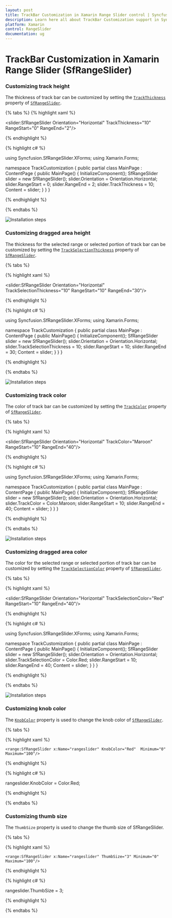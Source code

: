 ```yaml
---
layout: post
title: TrackBar Customization in Xamarin Range Slider control | Syncfusion
description: Learn here all about TrackBar Customization support in Syncfusion Xamarin Range Slider (SfRangeSlider) control and more.
platform: Xamarin
control: RangeSlider
documentation: ug
---
```

# TrackBar Customization in Xamarin Range Slider (SfRangeSlider)

### Customizing track height

The thickness of track bar can be customized by setting the [`TrackThickness`](https://help.syncfusion.com/cr/xamarin/Syncfusion.SfRangeSlider.XForms.SfRangeSlider.html#Syncfusion_SfRangeSlider_XForms_SfRangeSlider_TrackThickness) property of  [`SfRangeSlider`](https://help.syncfusion.com/cr/xamarin/Syncfusion.SfRangeSlider.XForms.SfRangeSlider.html). 

{% tabs %}
{% highlight xaml %}

<ContentPage xmlns="http://xamarin.com/schemas/2014/forms" 
             xmlns:x="http://schemas.microsoft.com/winfx/2009/xaml"
             xmlns:local="clr-namespace:TrackCustomization" 
             xmlns:slider="clr-namespace:Syncfusion.SfRangeSlider.XForms;assembly=Syncfusion.SfRangeSlider.XForms"
             x:Class="TrackCustomization.MainPage">
               <slider:SfRangeSlider Orientation="Horizontal"
                                    TrackThickness="10"
                                    RangeStart="0"
                                    RangeEnd="2"/>
</ContentPage>
	
{% endhighlight %}

{% highlight c# %}

using Syncfusion.SfRangeSlider.XForms; 
using Xamarin.Forms;

namespace TrackCustomization
{
    public partial class MainPage : ContentPage
    {
        public MainPage()
        {
            InitializeComponent();
            SfRangeSlider slider = new SfRangeSlider();
            slider.Orientation = Orientation.Horizontal;
            slider.RangeStart = 0;
            slider.RangeEnd = 2;
            slider.TrackThickness = 10;
            Content = slider;
        }
    }
}

{% endhighlight %}

{% endtabs %}

![Installation steps](Track_Customization_Images/TrackThickness.png)

### Customizing dragged area height

The thickness for the selected range or selected portion of track bar can be customized by setting the [`TrackSelectionThickness`](https://help.syncfusion.com/cr/xamarin/Syncfusion.SfRangeSlider.XForms.SfRangeSlider.html#Syncfusion_SfRangeSlider_XForms_SfRangeSlider_TrackSelectionThickness) property of [`SfRangeSlider`](https://help.syncfusion.com/cr/xamarin/Syncfusion.SfRangeSlider.XForms.SfRangeSlider.html).

{% tabs %}

{% highlight xaml %}

<ContentPage xmlns="http://xamarin.com/schemas/2014/forms" 
             xmlns:x="http://schemas.microsoft.com/winfx/2009/xaml"
             xmlns:local="clr-namespace:TrackCustomization" 
             xmlns:slider="clr-namespace:Syncfusion.SfRangeSlider.XForms;assembly=Syncfusion.SfRangeSlider.XForms"
             x:Class="TrackCustomization.MainPage">
      <slider:SfRangeSlider Orientation="Horizontal"
                            TrackSelectionThickness="10"
                            RangeStart="10"
                            RangeEnd="30"/>
</ContentPage>

{% endhighlight %}

{% highlight c# %}

using Syncfusion.SfRangeSlider.XForms;
using Xamarin.Forms;

namespace TrackCustomization
{
    public partial class MainPage : ContentPage
    {
        public MainPage()
        {
            InitializeComponent();
            SfRangeSlider slider = new SfRangeSlider();
            slider.Orientation = Orientation.Horizontal;
            slider.TrackSelectionThickness = 10;
            slider.RangeStart = 10;
            slider.RangeEnd = 30;
            Content = slider;
        }
    }
}

{% endhighlight %}

{% endtabs %}

![Installation steps](Track_Customization_Images/TrackSelectionThickness.png)

### Customizing track color

The color of track bar can be customized by setting the [`TrackColor`](https://help.syncfusion.com/cr/xamarin/Syncfusion.SfRangeSlider.XForms.SfRangeSlider.html#Syncfusion_SfRangeSlider_XForms_SfRangeSlider_TrackColor) property of [`SfRangeSlider`](https://help.syncfusion.com/cr/xamarin/Syncfusion.SfRangeSlider.XForms.SfRangeSlider.html).

{% tabs %}

{% highlight xaml %}

<ContentPage xmlns="http://xamarin.com/schemas/2014/forms" 
             xmlns:x="http://schemas.microsoft.com/winfx/2009/xaml"
             xmlns:local="clr-namespace:TrackCustomization" 
             xmlns:slider="clr-namespace:Syncfusion.SfRangeSlider.XForms;assembly=Syncfusion.SfRangeSlider.XForms"
             x:Class="TrackCustomization.MainPage">
       <slider:SfRangeSlider Orientation="Horizontal"
                             TrackColor="Maroon"
                             RangeStart="10"
                             RangeEnd="40"/>
</ContentPage>

{% endhighlight %}

{% highlight c# %}

using Syncfusion.SfRangeSlider.XForms;
using Xamarin.Forms;

namespace TrackCustomization
{
    public partial class MainPage : ContentPage
    {
        public MainPage()
        {
            InitializeComponent();
            SfRangeSlider slider = new SfRangeSlider();
            slider.Orientation = Orientation.Horizontal;
            slider.TrackColor = Color.Maroon;
            slider.RangeStart = 10;
            slider.RangeEnd = 40;
            Content = slider;
        }
    }
}

{% endhighlight %}

{% endtabs %}

![Installation steps](Track_Customization_Images/TrackColor.png)

### Customizing dragged area color

The color for the selected range or selected portion of track bar can be customized by setting the [`TrackSelectionColor`](https://help.syncfusion.com/cr/xamarin/Syncfusion.SfRangeSlider.XForms.SfRangeSlider.html#Syncfusion_SfRangeSlider_XForms_SfRangeSlider_TrackSelectionColor) property of [`SfRangeSlider`](https://help.syncfusion.com/cr/xamarin/Syncfusion.SfRangeSlider.XForms.SfRangeSlider.html).

{% tabs %}

{% highlight xaml %}

<ContentPage xmlns="http://xamarin.com/schemas/2014/forms" 
             xmlns:x="http://schemas.microsoft.com/winfx/2009/xaml"
             xmlns:local="clr-namespace:TrackCustomization" 
             xmlns:slider="clr-namespace:Syncfusion.SfRangeSlider.XForms;assembly=Syncfusion.SfRangeSlider.XForms"
             x:Class="TrackCustomization.MainPage">
      <slider:SfRangeSlider Orientation="Horizontal"
                          TrackSelectionColor="Red"
                          RangeStart="10"
                          RangeEnd="40"/>
</ContentPage>
	 
{% endhighlight %}

{% highlight c# %}

using Syncfusion.SfRangeSlider.XForms;
using Xamarin.Forms;

namespace TrackCustomization
{
    public partial class MainPage : ContentPage
    {
        public MainPage()
        {
            InitializeComponent();
            SfRangeSlider slider = new SfRangeSlider();
            slider.Orientation = Orientation.Horizontal;
            slider.TrackSelectionColor = Color.Red;
            slider.RangeStart = 10;
            slider.RangeEnd = 40;
            Content = slider;
        }
    }
}

{% endhighlight %}

{% endtabs %}

![Installation steps](Track_Customization_Images/TrackSelectionColor.png)

### Customizing knob color

The [`KnobColor`](https://help.syncfusion.com/cr/xamarin/Syncfusion.SfRangeSlider.XForms.SfRangeSlider.html#Syncfusion_SfRangeSlider_XForms_SfRangeSlider_KnobColor) property is used to change the knob color of [`SfRangeSlider`](https://help.syncfusion.com/cr/xamarin/Syncfusion.SfRangeSlider.XForms.SfRangeSlider.html).

{% tabs %}

{% highlight xaml %}

    <range:SfRangeSlider x:Name="rangeslider" KnobColor="Red"  Minimum="0" Maximum="100"/>

{% endhighlight %}

{% highlight c# %}

 rangeslider.KnobColor = Color.Red;

 {% endhighlight %}

{% endtabs %}

### Customizing thumb size

The `ThumbSize` property is used to change the thumb size of SfRangeSlider.

{% tabs %}

{% highlight xaml %}

    <range:SfRangeSlider x:Name="rangeslider" ThumbSize="3" Minimum="0" Maximum="100"/>

{% endhighlight %}

{% highlight c# %}

 rangeslider.ThumbSize = 3;

 {% endhighlight %}

{% endtabs %}
